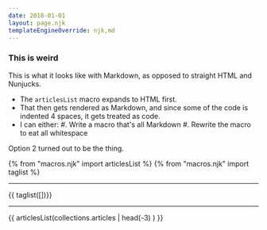 ```yaml
---
date: 2018-01-01
layout: page.njk
templateEngineOverride: njk,md
---
```


### This is weird

This is what it looks like with Markdown,
as opposed to straight HTML and Nunjucks.

- The `articlesList` macro expands to
  HTML first.
- That then gets rendered as Markdown,
  and since some of the code is indented
  4 spaces, it gets treated as code.
- I can either:
  #. Write a macro that's all Markdown
  #. Rewrite the macro to eat all whitespace

Option 2 turned out to be the thing.


{% from "macros.njk" import articlesList  %}
{% from "macros.njk" import taglist  %}

<hr>

{{ taglist([])}}

<hr>

{{ articlesList(collections.articles | head(-3) ) }}
